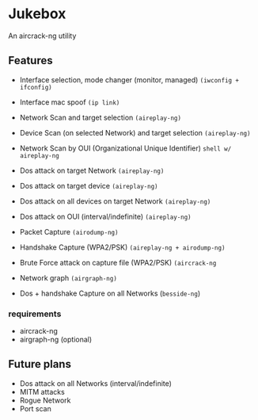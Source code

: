 # Jukebox

An aircrack-ng utility

## Features
- Interface selection, mode changer (monitor, managed) `(iwconfig + ifconfig)`
- Interface mac spoof `(ip link)`
- Network Scan and target selection `(aireplay-ng)`
- Device Scan (on selected Network) and target selection  `(aireplay-ng)`
- Network Scan by OUI (Organizational Unique Identifier) `shell w/ aireplay-ng`


- Dos attack on target Network `(aireplay-ng)`
- Dos attack on target device `(aireplay-ng)`
- Dos attack on all devices on target Network `(aireplay-ng)`
- Dos attack on OUI (interval/indefinite) `(aireplay-ng)`


- Packet Capture `(airodump-ng)`
- Handshake Capture (WPA2/PSK) `(aireplay-ng + airodump-ng)`
- Brute Force attack on capture file (WPA2/PSK) `(aircrack-ng`
- Network graph `(airgraph-ng)`


- Dos + handshake Capture on all Networks (`besside-ng`) 

### requirements

- aircrack-ng
- airgraph-ng (optional)

## Future plans
- Dos attack on all Networks (interval/indefinite) 
- MITM attacks
- Rogue Network
- Port scan
